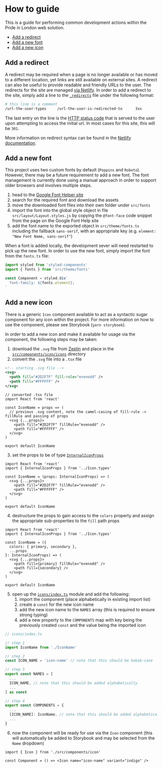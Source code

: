 # How to guide

This is a guide for performing common development actions within the Pride in London web solution.

- [Add a redirect](#add-a-redirect)
- [Add a new font](#add-a-new-font)
- [Add a new icon](#add-a-new-icon)

## Add a redirect

A redirect may be required when a page is no longer available or has moved to a different location, yet links are still available on external sites. A redirect can also be useful to provide readable and friendly URLs to the user. The redirects for the site are managed [via Netlify](https://netlify.com). In order to add a redirect to the site, simply add a line to the [`_redirects`](./static/_redirects) file under the following format:

```sh
# this line is a comment
/url-the-user-types     /url-the-user-is-redirected-to      3xx
```

The last entry on the line is the [HTTP status code](https://developer.mozilla.org/en-US/docs/Web/HTTP/Status#Redirection_messages) that is served to the user upon attempting to access the initial url. In most cases for this site, this will be `301`.

More information on redirect syntax can be found in the [Netlify documentation](https://docs.netlify.com/routing/redirects/#syntax-for-the-redirects-file).

## Add a new font

This project uses two custom fonts by default (`Poppins` and `Roboto`). However, there may be a future requirement to add a new font. The font management is currently done using a manual approach in order to support older browsers and involves multiple steps.

1. head to the [Google Font Helper site](https://google-webfonts-helper.herokuapp.com)
2. search for the required font and download the assets
3. move the downloaded font files into their own folder under `src/fonts`
4. import the font into the global style object in file `src/layout/Layout.styles.js` by copying the `@font-face` code snippet from the page on the Google Font Help site
5. add the font name to the exported object in `src/theme/fonts.ts` including the fallback `sans-serif`, with an appropriate key (e.g. `element: "New Font Name, sans-serif"`)

When a font is added locally, the development sever will need restarted to pick up the new font. In order to use the new font, simply import the font from the `fonts.ts` file:

```js
import styled from 'styled-components'
import { fonts } from 'src/theme/fonts'

const Component = styled.div`
  font-family: ${fonts.element};
`
```

## Add a new icon

There is a generic `Icon` component available to act as a syntactic sugar component for any icon within the project. For more information on how to use the component, please see Storybook (`yarn storybook`).

In order to add a new icon and make it available for usage via the component, the following steps may be taken:

1. download the `.svg` file from [Zeplin](https://zeplin.io) and place in the [`src/components/icon/icons`](./src/components/icon/icons) directory
2. convert the `.svg` file into a `.tsx` file

```xml
<!-- starting .svg file -->
<svg>
  <path fill="#2D2F7F" fill-rule="evenodd" />
  <path fill="#FFFFFF" />
</svg>
```

```tsx
// converted .tsx file
import React from 'react'

const IconName = props => (
  // previous .svg content, note the camel-casing of fill-rule -> fillRule and passing of props
  <svg {...props}>
    <path fill="#2D2F7F" fillRule="evenodd" />
    <path fill="#FFFFFF" />
  </svg>
)

export default IconName
```

3. set the props to be of type [`InternalIconProps`](./src/components/icon/Icon.types.ts)

```tsx
import React from 'react'
import { InternalIconProps } from '../Icon.types'

const IconName = (props: InternalIconProps) => (
  <svg {...props}>
    <path fill="#2D2F7F" fillRule="evenodd" />
    <path fill="#FFFFFF" />
  </svg>
)

export default IconName
```

4. destructure the props to gain access to the `colors` property and assign the appropriate sub-properties to the `fill` path props

```tsx
import React from 'react'
import { InternalIconProps } from '../Icon.types'

const IconName = ({
  colors: { primary, secondary },
  ...props
}: InternalIconProps) => (
  <svg {...props}>
    <path fill={primary} fillRule="evenodd" />
    <path fill={secondary} />
  </svg>
)

export default IconName
```

5. open up the [`icons/index.ts`](./src/components/icon/icons/index.ts) module and add the following:
   1. import the component (place alphabetically in existing import list)
   2. create a `const` for the new icon name
   3. add the new icon name to the `NAMES` array (this is required to ensure strong typing)
   4. add a new property to the `COMPONENTS` map with key being the previously created `const` and the value being the imported icon

```ts
// icons/index.ts

// step 1
import IconName from './IconName'

// step 2
const ICON_NAME = 'icon-name' // note that this should be kebab-case

// step 3
export const NAMES = [
  ...
  ICON_NAME, // note that this should be added alphabetically
  ...
] as const

// step 4
export const COMPONENTS = {
  ...
  [ICON_NAME]: IconName, // note that this should be added alphabetically
  ...
}
```

6. now the component will be ready for use via the `Icon` component (this will automatically be added to Storybook and may be selected from the `Name` dropdown)

```tsx
import { Icon } from './src/components/icon'

const Component = () => <Icon name="icon-name" variant="indigo" />
```
